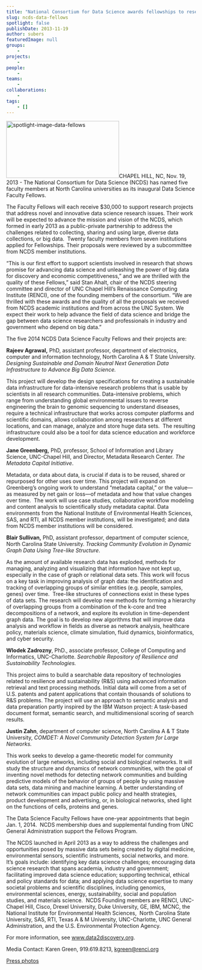 ```yaml
---
title: "National Consortium for Data Science awards fellowships to researchers working to advance data science"
slug: ncds-data-fellows
spotlight: false
publishDate: 2013-11-19
author: subers
featuredImage: null
groups:
    - 
projects:
    - 
people:
    - 
teams: 
    - 
collaborations:
    - 
tags:
    - []
---
```

<img class="alignright size-full wp-image-12914" alt="spotlight-image-data-fellows" src="http://www.renci.org/wp-content/uploads/2013/11/spotlight-image-data-fellows.jpg" width="300" height="152" />CHAPEL HILL, NC, Nov. 19, 2013 - The National Consortium for Data Science (NCDS) has named five faculty members at North Carolina universities as its inaugural Data Science Faculty Fellows.

The Faculty Fellows will each receive $30,000 to support research projects that address novel and innovative data science research issues. Their work will be expected to advance the mission and vision of the NCDS, which formed in early 2013 as a public-private partnership to address the challenges related to collecting, sharing and using large, diverse data collections, or big data.  Twenty faculty members from seven institutions applied for Fellowships. Their proposals were reviewed by a subcommittee from NCDS member institutions.

<!--more-->“This is our first effort to support scientists involved in research that shows promise for advancing data science and unleashing the power of big data for discovery and economic competitiveness,” and we are thrilled with the quality of these Fellows,” said Stan Ahalt, chair of the NCDS steering committee and director of UNC Chapel Hill’s Renaissance Computing Institute (RENCI), one of the founding members of the consortium. “We are thrilled with these awards and the quality of all the proposals we received from NCDS academic institutions and from across the UNC System. We expect their work to help advance the field of data science and bridge the gap between data science researchers and professionals in industry and government who depend on big data.”

The five 2014 NCDS Data Science Faculty Fellows and their projects are:

<b>Rajeev Agrawal,</b> PhD, assistant professor, department of electronics, computer and information technology, North Carolina A &amp; T State University.<em> Designing Sustainable and Domain Neutral Next Generation Data Infrastructure to Advance Big Data Science.
</em>

This project will develop the design specifications for creating a sustainable data infrastructure for data-intensive research problems that is usable by scientists in all research communities. Data-intensive problems, which range from understanding global environmental issues to reverse engineering the brain to genomic sequencing to understand diseases, require a technical infrastructure that works across computer platforms and scientific domains, allows collaboration among researchers at different locations, and can manage, analyze and store huge data sets.  The resulting infrastructure could also be a tool for data science education and workforce development.

<b>Jane Greenberg,</b> PhD, professor, School of Information and Library Science, UNC-Chapel Hill, and Director, Metadata Research Center. <i>The Metadata Capital Initiative</i>.

Metadata, or data about data, is crucial if data is to be reused, shared or repurposed for other uses over time. This project will expand on Greenberg’s ongoing work to understand “metadata capital,” or the value—as measured by net gain or loss—of metadata and how that value changes over time.  The work will use case studies, collaborative workflow modeling and content analysis to scientifically study metadata capital. Data environments from the National Institute of Environmental Health Sciences, SAS, and RTI, all NCDS member institutions, will be investigated; and data from NCDS member institutions will be considered.

<b>Blair Sullivan,</b> PhD, assistant professor, department of computer science, North Carolina State University. <i>Tracking Community Evolution in Dynamic Graph Data Using Tree-like Structure</i>.

As the amount of available research data has exploded, methods for managing, analyzing and visualizing that information have not kept up, especially in the case of graph or relational data sets. This work will focus on a key task in improving analysis of graph data: the identification and tracking of overlapping groups of similar entities (e.g. people, samples, genes) over time.  Tree-like structures of connections exist in these types of data sets. The research will develop new methods for forming a hierarchy of overlapping groups from a combination of the k-core and tree decompositions of a network, and explore its evolution in time-dependent graph data. The goal is to develop new algorithms that will improve data analysis and workflow in fields as diverse as network analysis, healthcare policy, materials science, climate simulation, fluid dynamics, bioinformatics, and cyber security.

<b>Wlodek Zadrozny</b>, PhD., associate professor, College of Computing and Informatics, UNC-Charlotte. <i><i><i>Searchable Repository of Resilience and Sustainability Technologies.</i></i></i>

This project aims to build a searchable data repository of technologies related to resilience and sustainability (R&amp;S) using advanced information retrieval and text processing methods. Initial data will come from a set of U.S. patents and patent applications that contain thousands of solutions to R&amp;S problems. The project will use an approach to semantic analysis and data preparation partly inspired by the IBM Watson project: A task-based document format, semantic search, and multidimensional scoring of search results.

<b>Justin Zahn</b>, department of computer science, North Carolina A &amp; T State University, <i><i><i>COMDET: A Novel Community Detection System for Large Networks.</i></i></i>

This work seeks to develop a game-theoretic model for community evolution of large networks, including social and biological networks. It will study the structure and dynamics of network communities, with the goal of inventing novel methods for detecting network communities and building predictive models of the behavior of groups of people by using massive data sets, data mining and machine learning. A better understanding of network communities can impact public policy and health strategies, product development and advertising, or, in biological networks, shed light on the functions of cells, proteins and genes.

The Data Science Faculty Fellows have one-year appointments that begin Jan. 1, 2014.  NCDS membership dues and supplemental funding from UNC General Administration support the Fellows Program.

The NCDS launched in April 2013 as a way to address the challenges and opportunities posed by massive data sets being created by digital medicine, environmental sensors, scientific instruments, social networks, and more. It’s goals include: identifying key data science challenges; encouraging data science research that spans academia, industry and government; facilitating improved data science education; supporting technical, ethical and policy standards for data; and applying data science expertise to many societal problems and scientific disciplines, including genomics, environmental sciences, energy, sustainability, social and population studies, and materials science.  NCDS Founding members are RENCI, UNC-Chapel Hill, Cisco, Drexel University, Duke University, GE, IBM, MCNC, the National Institute for Environmental Health Sciences,  North Carolina State University, SAS, RTI, Texas A &amp; M University, UNC-Charlotte, UNC General Administration, and the U.S. Environmental Protection Agency.

For more information, see <a href="http://www.data2discovery.org">www.data2discovery.org</a>.

Media Contact:
Karen Green, 919.619.8213, <a href="mailto:kgreen@renci.org">kgreen@renci.org</a>

<a href="http://data2discovery.org/dev/wp-content/uploads/2013/11/Data-fellows-images.zip">Press photos</a>
